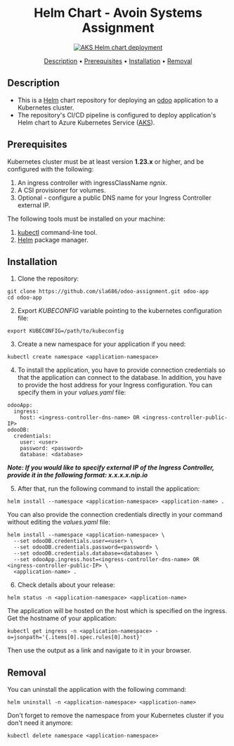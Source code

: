 <div align="center">

# Helm Chart - Avoin Systems Assignment

[![AKS Helm chart deployment](https://github.com/sla686/odoo-assignment/actions/workflows/azure-kubernetes-service-helm.yaml/badge.svg)](https://github.com/sla686/odoo-assignment/actions/workflows/azure-kubernetes-service-helm.yaml)

[Description](#description) •
[Prerequisites](#prerequisites) •
[Installation](#installation) •
[Removal](#removal)

</div>

## Description

- This is a [Helm](https://helm.sh/) chart repository for deploying an [odoo](https://www.odoo.com/) application to a Kubernetes cluster.
- The repository's CI/CD pipeline is configured to deploy application's Helm chart to Azure Kubernetes Service ([AKS](https://learn.microsoft.com/en-us/azure/aks/)).

## Prerequisites

Kubernetes cluster must be at least version **1.23.x** or higher, and be configured with the following:

1. An ingress controller with ingressClassName _ngnix_.
2. A CSI provisioner for volumes.
3. Optional - configure a public DNS name for your Ingress Controller external IP.

The following tools must be installed on your machine:

1. [kubectl](https://kubernetes.io/docs/tasks/tools/) command-line tool.
2. [Helm](https://helm.sh/docs/intro/install/) package manager.

## Installation

1. Clone the repository:

```
git clone https://github.com/sla686/odoo-assignment.git odoo-app
cd odoo-app
```

2. Export _KUBECONFIG_ variable pointing to the kubernetes configuration file:

```
export KUBECONFIG=/path/to/kubeconfig
```

3. Create a new namespace for your application if you need:

```
kubectl create namespace <application-namespace>
```

4. To install the application, you have to provide connection credentials so that the application can connect to the database. In addition, you have to provide the host address for your Ingress configuration. You can specify them in your _values.yaml_ file:

```
odooApp:
  ingress:
    host: <ingress-controller-dns-name> OR <ingress-controller-public-IP>
odooDB:
  credentials:
    user: <user>
    password: <password>
    database: <database>
```

**_Note: If you would like to specify external IP of the Ingress Controller, provide it in the following format: x.x.x.x.nip.io_**

5. After that, run the following command to install the application:

```
helm install --namespace <application-namespace> <application-name> .
```

You can also provide the connection credentials directly in your command without editing the _values.yaml_ file:

```
helm install --namespace <application-namespace> \
  --set odooDB.credentials.user=<user> \
  --set odooDB.credentials.password=<password> \
  --set odooDB.credentials.database=<database> \
  --set odooApp.ingress.host=<ingress-controller-dns-name> OR <ingress-controller-public-IP> \
  <application-name> .
```

6. Check details about your release:

```
helm status -n <application-namespace> <application-name>
```

The application will be hosted on the host which is specified on the ingress.
Get the hostname of your application:

```
kubectl get ingress -n <application-namespace> -o=jsonpath='{.items[0].spec.rules[0].host}'
```

Then use the output as a link and navigate to it in your browser.

## Removal

You can uninstall the application with the following command:

```
helm uninstall -n <application-namespace> <application-name>
```

Don't forget to remove the namespace from your Kubernetes cluster if you don't need it anymore:

```
kubectl delete namespace <application-namespace>
```
